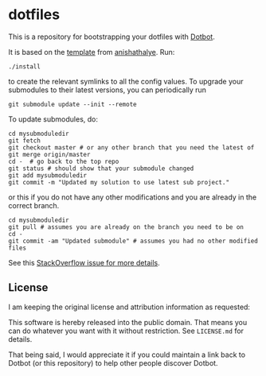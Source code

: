 dotfiles
========

This is a repository for bootstrapping your dotfiles with [Dotbot][dotbot].

It is based on the [template][template] from [anishathalye](https://github.com/anishathalye). Run:
```
./install
```
to create the relevant symlinks to all the config values. To upgrade your submodules to their latest versions, you can periodically run
```
git submodule update --init --remote
```

To update submodules, do:

```
cd mysubmoduledir
git fetch
git checkout master # or any other branch that you need the latest of
git merge origin/master
cd -  # go back to the top repo
git status # should show that your submodule changed
git add mysubmoduledir
git commit -m "Updated my solution to use latest sub project."
```

or this if you do not have any other modifications and you are already in the correct branch.

```
cd mysubmoduledir
git pull # assumes you are already on the branch you need to be on
cd -
git commit -am "Updated submodule" # assumes you had no other modified files
```

See this [StackOverflow issue for more details](https://stackoverflow.com/questions/13844996/git-submodule-init-not-pulling-latest-commit).

License
-------

I am keeping the original license and attribution information as requested:


This software is hereby released into the public domain. That means you can do
whatever you want with it without restriction. See `LICENSE.md` for details.

That being said, I would appreciate it if you could maintain a link back to
Dotbot (or this repository) to help other people discover Dotbot.

[dotbot]: https://github.com/anishathalye/dotbot
[fork]: https://github.com/anishathalye/dotfiles_template/fork
[template]: https://github.com/anishathalye/dotfiles_template/generate
[anishathalye_dotfiles]: https://github.com/anishathalye/dotfiles
[csivanich_dotfiles]: https://github.com/csivanich/dotfiles
[m45t3r_dotfiles]: https://github.com/m45t3r/dotfiles
[alexwh_dotfiles]: https://github.com/alexwh/dotfiles
[azd325_dotfiles]: https://github.com/Azd325/dotfiles
[wazery_dotfiles]: https://github.com/wazery/dotfiles
[thirtythreeforty_dotfiles]: https://github.com/thirtythreeforty/dotfiles
[dotbot-users]: https://github.com/anishathalye/dotbot/wiki/Users
